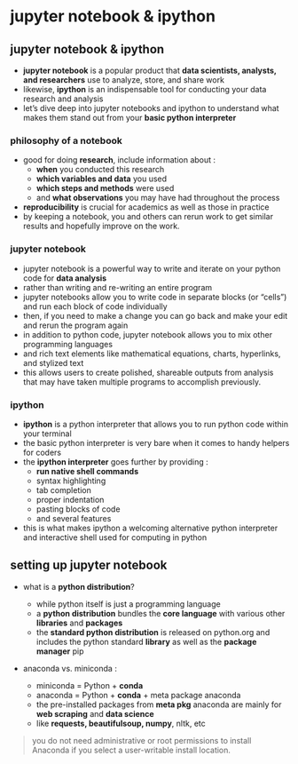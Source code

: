 # jupyter notebook & ipython
## jupyter notebook & ipython
- __jupyter notebook__ is a popular product that __data scientists, analysts, and researchers__ use to analyze, store, and share work
- likewise, __ipython__ is an indispensable tool for conducting your data research and analysis
- let’s dive deep into jupyter notebooks and ipython to understand what makes them stand out from your __basic python interpreter__ 
 
### philosophy of a notebook
- good for doing __research__, include information about : 
    - __when__ you conducted this research
    - __which variables and data__ you used
    - __which steps and methods__ were used
    - and __what observations__ you may have had throughout the process
- __reproducibility__ is crucial for academics as well as those in practice
- by keeping a notebook, you and others can rerun work to get similar results and hopefully improve on the work. 
### jupyter notebook
- jupyter notebook is a powerful way to write and iterate on your python code for __data analysis__
- rather than writing and re-writing an entire program
- jupyter notebooks allow you to write code in separate blocks (or “cells”) and run each block of code individually
- then, if you need to make a change you can go back and make your edit and rerun the program again
- in addition to python code, jupyter notebook allows you to mix other programming languages 
- and rich text elements like mathematical equations, charts, hyperlinks, and stylized text
- this allows users to create polished, shareable outputs from analysis that may have taken multiple programs to accomplish previously. 


### ipython
- __ipython__ is a python interpreter that allows you to run python code within your terminal
- the basic python interpreter is very bare when it comes to handy helpers for coders
- the __ipython interpreter__ goes further by providing :
    - __run native shell commands__
    - syntax highlighting
    - tab completion
    - proper indentation
    - pasting blocks of code
    - and several features
- this is what makes ipython a welcoming alternative python interpreter and interactive shell used for computing in python


## setting up jupyter notebook
- what is a __python distribution__?
    - while python itself is just a programming language
    - a __python distribution__ bundles the __core language__ with various other __libraries__ and __packages__ 
    - the __standard python distribution__ is released on python.org and includes the python standard __library__ as well as the __package manager__ pip

- anaconda vs. miniconda :
    - miniconda = Python + __conda__
    - anaconda  = Python + __conda__ + meta package anaconda
    - the pre-installed packages from __meta pkg__ anaconda are mainly for __web scraping__ and __data science__
    - like __requests, beautifulsoup, numpy__, nltk, etc

> you do not need administrative or root permissions to install Anaconda if you select a user-writable install location.


